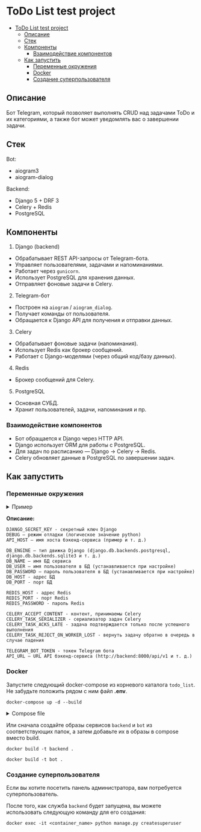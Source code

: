 # ToDo List test project

<!-- TOC -->
* [ToDo List test project](#todo-list-test-project)
  * [Описание](#описание)
  * [Стек](#стек)
  * [Компоненты](#компоненты)
    * [Взаимодействие компонентов](#взаимодействие-компонентов)
  * [Как запустить](#как-запустить)
    * [Переменные окружения](#переменные-окружения)
    * [Docker](#docker)
    * [Создание суперпользователя](#создание-суперпользователя)
<!-- TOC -->

## Описание

Бот Telegram, который позволяет выполнять CRUD над задачами ToDo и их категориями, 
а также бот может уведомлять вас о завершении задачи.

## Стек

Bot:
- aiogram3
- aiogram-dialog

Backend:
- Django 5 + DRF 3
- Celery + Redis
- PostgreSQL

## Компоненты

1. Django (backend)
- Обрабатывает REST API-запросы от Telegram-бота.
- Управляет пользователями, задачами и напоминаниями.
- Работает через `gunicorn`.
- Использует PostgreSQL для хранения данных.
- Отправляет фоновые задачи в Celery.

2. Telegram-бот
- Построен на `aiogram` / `aiogram_dialog`.
- Получает команды от пользователя.
- Обращается к Django API для получения и отправки данных.

3. Celery
- Обрабатывает фоновые задачи (напоминания).
- Использует Redis как брокер сообщений.
- Работает с Django-моделями (через общий код/базу данных).

4. Redis
- Брокер сообщений для Celery.

5. PostgreSQL
- Основная СУБД.
- Хранит пользователей, задачи, напоминания и пр.


### Взаимодействие компонентов
- Бот обращается к Django через HTTP API.
- Django использует ORM для работы с PostgreSQL.
- Для задач по расписанию — Django → Celery → Redis.
- Celery обновляет данные в PostgreSQL по завершении задач.


## Как запустить

### Переменные окружения

<details>
<summary>Пример</summary>

```
DJANGO_SECRET_KEY=supersecret
DEBUG=False
API_HOST=backend

DB_ENGINE=django.db.backends.postgresql
DB_NAME=todo
DB_USER=root
DB_PASSWORD=Passw0rd12
DB_HOST=postgres
DB_PORT=5432

REDIS_HOST=redis
REDIS_PORT=6379
REDIS_PASSWORD=Passw0rd12

CELERY_ACCEPT_CONTENT=json
CELERY_TASK_SERIALIZER=json
CELERY_TASK_ACKS_LATE = True
CELERY_TASK_REJECT_ON_WORKER_LOST = True

TELEGRAM_BOT_TOKEN=12345678910:dfwf wecwcfe
API_URL=http://backend:8000/api/v1
```

</details>

**Описание:**

```text
DJANGO_SECRET_KEY - секретный ключ Django
DEBUG — режим отладки (логическое значение python)
API_HOST — имя хоста бэкенд-сервиса (пример и т. д.)

DB_ENGINE — тип движка Django (django.db.backends.postgresql, django.db.backends.sqlite3 и т. д.)
DB_NAME — имя БД сервиса
DB_USER — имя пользователя в БД (устанавливается при настройке)
DB_PASSWORD — пароль пользователя в БД (устанавливается при настройке)
DB_HOST - адрес БД
DB_PORT - порт БД

REDIS_HOST - адрес Redis
REDIS_PORT - порт Redis
REDIS_PASSWORD - пароль Redis

CELERY_ACCEPT_CONTENT - контент, принимаемы Celery
CELERY_TASK_SERIALIZER - сериализатор задач Celery
CELERY_TASK_ACKS_LATE - задача подтверждается только после успешного выполнения
CELERY_TASK_REJECT_ON_WORKER_LOST - вернуть задачу обратно в очередь в случае падения

TELEGRAM_BOT_TOKEN - токен Telegram бота
API_URL — URL API бэкенд-сервиса (http://backend:8000/api/v1 и т. д.)
```

### Docker

Запустите следующий docker-compose из корневого каталога `todo_list`.
Не забудьте положить рядом с ним файл **.env**.

```shell
docker-compose up -d --build
```
<details>
<summary>Compose file</summary>

```yaml
version: "3"
services:
  postgres:
    container_name: postgres
    hostname: postgres
    image: postgres
    restart: always
    environment:
      POSTGRES_DB: db
      POSTGRES_USER: user
      POSTGRES_PASSWORD: password
    ports:
      - 5432:5432
    volumes:
      - postgres_data:/var/lib/postgresql/data
    networks:
      - app_network
  redis:
    image: "redis:latest"
    container_name: redis
    ports:
      - 6379:6379
    command: >
      --requirepass ${REDIS_PASSWORD}
    volumes:
      - ./redis_data:/data
    env_file:
      - ./.env
    networks:
      - app_network
  backend:
    container_name: backend
    hostname: backend
    build: ./backend
    volumes:
      - ./backend:/app
      - ./static:/app/static
    ports:
      - "8000:8000"
    env_file:
      - ./.env
    depends_on:
      - redis
      - postgres
    networks:
      - app_network
  celery:
    build: ./backend
    container_name: celery_worker
    command: celery -A backend.celery worker --loglevel=info
    volumes:
      - ./backend:/app
    depends_on:
      - redis
      - backend
    environment:
      - REDIS_HOST=redis
    env_file:
      - ./.env
    networks:
      - app_network

  bot:
    container_name: todo_bot
    hostname: bot
    build: ./bot
    depends_on:
      - backend
    env_file:
      - ./.env
    networks:
      - app_network

volumes:
  postgres_data:
  static:
    
networks:
  app_network:
    driver: bridge


```

</details>

Или сначала создайте образы сервисов `backend` и `bot` из соответствующих папок, 
а затем добавьте их в образы в compose вместо build.

```shell
docker build -t backend .
```

```shell
docker build -t bot .
```

### Создание суперпользователя

Если вы хотите посетить панель администратора, вам потребуется суперпользователь.

После того, как служба `backend` будет запущена, вы можете использовать следующую 
команду для его создания:

```shell
docker exec -it <container_name> python manage.py createsuperuser
```